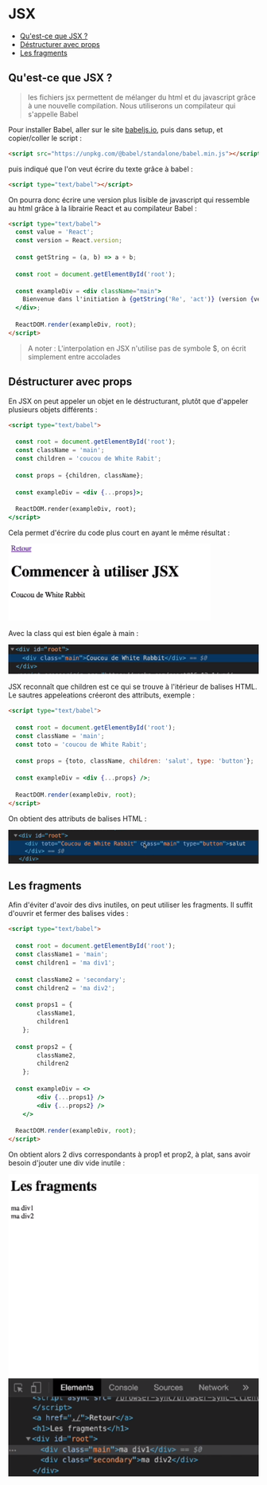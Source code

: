 # JSX

* [Qu'est-ce que JSX ?](#quest-ce-que-jsx-)
* [Déstructurer avec props](#déstructurer-avec-props)
* [Les fragments](#les-fragments)

## Qu'est-ce que JSX ?

> les fichiers jsx permettent de mélanger du html et du javascript grâce à une nouvelle compilation. Nous utiliserons
> un compilateur qui s'appelle Babel

Pour installer Babel, aller sur le site [babeljs.io](#https://babeljs.io/setup), puis dans setup, et copier/coller le script :

```html
<script src="https://unpkg.com/@babel/standalone/babel.min.js"></script>
```

puis indiqué que l'on veut écrire du texte grâce à babel :

```html
<script type="text/babel"></script>
```

On pourra donc écrire une version plus lisible de javascript qui ressemble au html grâce à la librairie React et au compilateur
Babel :

```html
<script type="text/babel">
  const value = 'React';
  const version = React.version;

  const getString = (a, b) => a + b;

  const root = document.getElementById('root');

  const exampleDiv = <div className="main">
    Bienvenue dans l'initiation à {getString('Re', 'act')} (version {version})
  </div>;

  ReactDOM.render(exampleDiv, root);
</script>
```

> A noter : L'interpolation en JSX n'utilise pas de symbole $, on écrit simplement entre accolades

## Déstructurer avec props

En JSX on peut appeler un objet en le déstructurant, plutôt que d'appeler plusieurs objets différents :

```html
<script type="text/babel">

  const root = document.getElementById('root');
  const className = 'main';
  const children = 'coucou de White Rabit';

  const props = {children, className};

  const exampleDiv = <div {...props}>;

  ReactDOM.render(exampleDiv, root);
</script>
```

Cela permet d'écrire du code plus court en ayant le même résultat :

![props](img/props.PNG)

Avec la class qui est bien égale à main :

![props class](img/class%20props.PNG)

JSX reconnaît que children est ce qui se trouve à l'itérieur de balises HTML. Le sautres appeleations créeront des attributs,
exemple :

```html
<script type="text/babel">

  const root = document.getElementById('root');
  const className = 'main';
  const toto = 'coucou de White Rabit';

  const props = {toto, className, children: 'salut', type: 'button'};

  const exampleDiv = <div {...props} />;

  ReactDOM.render(exampleDiv, root);
</script>
```

On obtient des attributs de balises HTML :

![props attributs](img/props%20attributs.PNG)

## Les fragments

Afin d'éviter d'avoir des divs inutiles, on peut utiliser les fragments. Il suffit d'ouvrir et fermer des balises vides :

```html
<script type="text/babel">

  const root = document.getElementById('root');
  const className1 = 'main';
  const children1 = 'ma div1';

  const className2 = 'secondary';
  const children2 = 'ma div2';

  const props1 = {
        className1,
        children1
    };

  const props2 = {
        className2,
        children2
    };

  const exampleDiv = <>
        <div {...props1} />
        <div {...props2} />
    </>

  ReactDOM.render(exampleDiv, root);
</script>
```

On obtient alors 2 divs correspondants à prop1 et prop2, à plat, sans avoir besoin d'jouter une div vide inutile :

![fragments](img/fragments.PNG)

